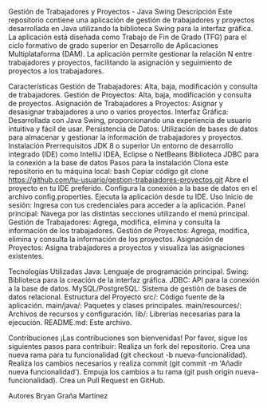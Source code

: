 Gestión de Trabajadores y Proyectos - Java Swing
Descripción
Este repositorio contiene una aplicación de gestión de trabajadores y proyectos desarrollada en Java utilizando la biblioteca Swing para la interfaz gráfica. La aplicación está diseñada como Trabajo de Fin de Grado (TFG) para el ciclo formativo de grado superior en Desarrollo de Aplicaciones Multiplataforma (DAM). La aplicación permite gestionar la relación N
entre trabajadores y proyectos, facilitando la asignación y seguimiento de proyectos a los trabajadores.

Características
Gestión de Trabajadores: Alta, baja, modificación y consulta de trabajadores.
Gestión de Proyectos: Alta, baja, modificación y consulta de proyectos.
Asignación de Trabajadores a Proyectos: Asignar y desasignar trabajadores a uno o varios proyectos.
Interfaz Gráfica: Desarrollada con Java Swing, proporcionando una experiencia de usuario intuitiva y fácil de usar.
Persistencia de Datos: Utilización de bases de datos para almacenar y gestionar la información de trabajadores y proyectos.
Instalación
Prerrequisitos
JDK 8 o superior
Un entorno de desarrollo integrado (IDE) como IntelliJ IDEA, Eclipse o NetBeans
Biblioteca JDBC para la conexión a la base de datos
Pasos para la instalación
Clona este repositorio en tu máquina local:
bash
Copiar código
git clone https://github.com/tu-usuario/gestion-trabajadores-proyectos.git
Abre el proyecto en tu IDE preferido.
Configura la conexión a la base de datos en el archivo config.properties.
Ejecuta la aplicación desde tu IDE.
Uso
Inicio de sesión: Ingresa con tus credenciales para acceder a la aplicación.
Panel principal: Navega por las distintas secciones utilizando el menú principal.
Gestión de Trabajadores: Agrega, modifica, elimina y consulta la información de los trabajadores.
Gestión de Proyectos: Agrega, modifica, elimina y consulta la información de los proyectos.
Asignación de Proyectos: Asigna trabajadores a proyectos y visualiza las asignaciones existentes.

Tecnologías Utilizadas
Java: Lenguaje de programación principal.
Swing: Biblioteca para la creación de la interfaz gráfica.
JDBC: API para la conexión a la base de datos.
MySQL/PostgreSQL: Sistema de gestión de bases de datos relacional.
Estructura del Proyecto
src/: Código fuente de la aplicación.
main/java/: Paquetes y clases principales.
main/resources/: Archivos de recursos y configuración.
lib/: Librerías necesarias para la ejecución.
README.md: Este archivo.

Contribuciones
¡Las contribuciones son bienvenidas! Por favor, sigue los siguientes pasos para contribuir:
Realiza un fork del repositorio.
Crea una nueva rama para tu funcionalidad (git checkout -b nueva-funcionalidad).
Realiza los cambios necesarios y realiza commit (git commit -m 'Añadir nueva funcionalidad').
Empuja los cambios a tu rama (git push origin nueva-funcionalidad).
Crea un Pull Request en GitHub.

Autores
Bryan Graña Martínez
